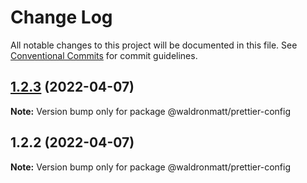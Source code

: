 # Change Log

All notable changes to this project will be documented in this file.
See [Conventional Commits](https://conventionalcommits.org) for commit guidelines.

## [1.2.3](https://github.com/waldronmatt/shareable-configs/compare/@waldronmatt/prettier-config@1.2.2...@waldronmatt/prettier-config@1.2.3) (2022-04-07)

**Note:** Version bump only for package @waldronmatt/prettier-config





## 1.2.2 (2022-04-07)

**Note:** Version bump only for package @waldronmatt/prettier-config

